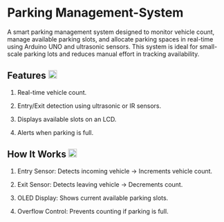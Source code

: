 # Parking Management-System
A smart parking management system designed to monitor vehicle count, manage available parking slots, and allocate parking spaces in real-time using Arduino UNO and ultrasonic sensors. This system is ideal for small-scale parking lots and reduces manual effort in tracking availability.

## Features <img src="https://github.com/user-attachments/assets/514c03f4-91a9-44e2-b533-5e36335cd4a8" width="20" height="20">

1. Real-time vehicle count.

2. Entry/Exit detection using ultrasonic or IR sensors.

3. Displays available slots on an LCD.

4. Alerts when parking is full.

## How It Works <image src="https://github.com/user-attachments/assets/bac99f3e-1362-405d-8352-23cbc6faf234" width="20" height="20">

1. Entry Sensor: Detects incoming vehicle → Increments vehicle count.

2. Exit Sensor: Detects leaving vehicle → Decrements count.

3. OLED Display: Shows current available parking slots.

4. Overflow Control: Prevents counting if parking is full.
